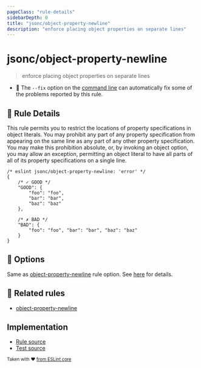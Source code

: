 ```yaml
---
pageClass: "rule-details"
sidebarDepth: 0
title: "jsonc/object-property-newline"
description: "enforce placing object properties on separate lines"
---
```

# jsonc/object-property-newline

> enforce placing object properties on separate lines

- :wrench: The `--fix` option on the [command line](https://eslint.org/docs/user-guide/command-line-interface#fixing-problems) can automatically fix some of the problems reported by this rule.

## :book: Rule Details

This rule permits you to restrict the locations of property specifications in object literals. You may prohibit any part of any property specification from appearing on the same line as any part of any other property specification. You may make this prohibition absolute, or, by invoking an object option, you may allow an exception, permitting an object literal to have all parts of all of its property specifications on a single line.

<eslint-code-block fix>

```json5
/* eslint jsonc/object-property-newline: 'error' */
{
    /* ✓ GOOD */
    "GOOD": {
        "foo": "foo",
        "bar": "bar",
        "baz": "baz"
    },

    /* ✗ BAD */
    "BAD": {
        "foo": "foo", "bar": "bar", "baz": "baz"
    }
}
```

</eslint-code-block>

## :wrench: Options

Same as [object-property-newline] rule option. See [here](https://eslint.org/docs/rules/object-property-newline#optional-exception) for details. 

## :couple: Related rules

- [object-property-newline]

[object-property-newline]: https://eslint.org/docs/rules/object-property-newline

## Implementation

- [Rule source](https://github.com/ota-meshi/eslint-plugin-jsonc/blob/master/lib/rules/object-property-newline.ts)
- [Test source](https://github.com/ota-meshi/eslint-plugin-jsonc/blob/master/tests/lib/rules/object-property-newline.js)

<sup>Taken with ❤️ [from ESLint core](https://eslint.org/docs/rules/object-property-newline)</sup>
